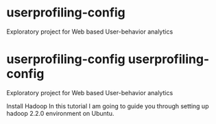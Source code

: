 userprofiling-config
====================

Exploratory project for Web based User-behavior analytics

userprofiling-config
userprofiling-config
====================

Exploratory project for Web based User-behavior analytics

Install Hadoop
In this tutorial I am going to guide you through setting up hadoop 2.2.0 environment on Ubuntu.
